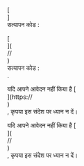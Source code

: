 [<br host>]<br action>सत्यापन कोड :<br code>

[<br host>](<br protocol>//<br host>)<br action>सत्यापन कोड :<br code>.

यदि आपने आवेदन नहीं किया है [<br host>](https://<br host>)<br action>, कृपया इस संदेश पर ध्यान न दें।

यदि आपने आवेदन नहीं किया है [<br host>](<br protocol>//<br host>)<br action>, कृपया इस संदेश पर ध्यान न दें।
